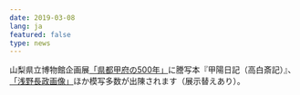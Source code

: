```yaml
---
date: 2019-03-08
lang: ja
featured: false
type: news
---
```

山梨県立博物館企画展<a href="http://www.museum.pref.yamanashi.jp/3nd_tenjiannai_19tokubetsu001.html" target="_blank">「県都甲府の500年」</a>に謄写本『甲陽日記（高白斎記）』、<a href="https://clioimg.hi.u-tokyo.ac.jp/viewer/image/idata/0M0/_103ha_/34/00000001.jpg" target="_blank">「浅野長政画像」</a>ほか模写多数が出陳されます（展示替えあり）。
